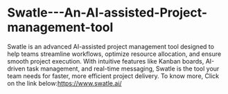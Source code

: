 # Swatle---An-AI-assisted-Project-management-tool
Swatle is an advanced AI-assisted project management tool designed to help teams streamline workflows, optimize resource allocation, and ensure smooth project execution. With intuitive features like Kanban boards, AI-driven task management, and real-time messaging, Swatle is the tool your team needs for faster, more efficient project delivery.
To know more, Click on the link below:https://www.swatle.ai/
